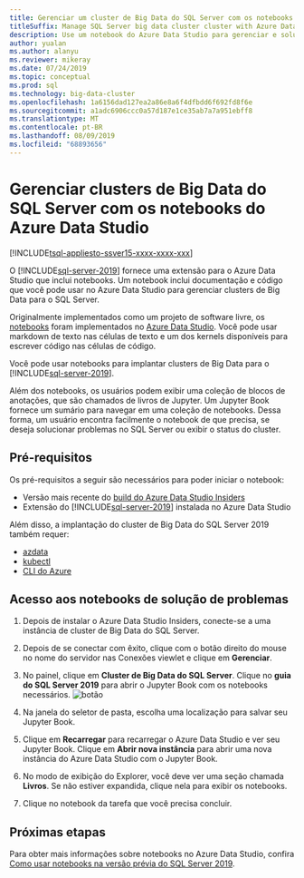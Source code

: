 ```yaml
---
title: Gerenciar um cluster de Big Data do SQL Server com os notebooks do Azure Data Studio
titleSuffix: Manage SQL Server big data cluster cluster with Azure Data Studio notebooks
description: Use um notebook do Azure Data Studio para gerenciar e solucionar problemas de um cluster de Big Data.
author: yualan
ms.author: alanyu
ms.reviewer: mikeray
ms.date: 07/24/2019
ms.topic: conceptual
ms.prod: sql
ms.technology: big-data-cluster
ms.openlocfilehash: 1a6156dad127ea2a86e8a6f4dfbdd6f692fd8f6e
ms.sourcegitcommit: a1adc6906ccc0a57d187e1ce35ab7a7a951ebff8
ms.translationtype: MT
ms.contentlocale: pt-BR
ms.lasthandoff: 08/09/2019
ms.locfileid: "68893656"
---
```

# <a name="manage-big-data-clusters-for-sql-server-with-azure-data-studio-notebooks"></a>Gerenciar clusters de Big Data do SQL Server com os notebooks do Azure Data Studio

[!INCLUDE[tsql-appliesto-ssver15-xxxx-xxxx-xxx](../includes/tsql-appliesto-ssver15-xxxx-xxxx-xxx.md)]

O [!INCLUDE[sql-server-2019](../includes/sssqlv15-md.md)] fornece uma extensão para o Azure Data Studio que inclui notebooks. Um notebook inclui documentação e código que você pode usar no Azure Data Studio para gerenciar clusters de Big Data para o SQL Server.

Originalmente implementados como um projeto de software livre, os [notebooks](notebooks-guidance.md) foram implementados no [Azure Data Studio](http://docs.microsoft.com/sql/azure-data-studio/download). Você pode usar markdown de texto nas células de texto e um dos kernels disponíveis para escrever código nas células de código.

Você pode usar notebooks para implantar clusters de Big Data para o [!INCLUDE[sql-server-2019](../includes/sssqlv15-md.md)].

Além dos notebooks, os usuários podem exibir uma coleção de blocos de anotações, que são chamados de livros de Jupyter. Um Jupyter Book fornece um sumário para navegar em uma coleção de notebooks. Dessa forma, um usuário encontra facilmente o notebook de que precisa, se deseja solucionar problemas no SQL Server ou exibir o status do cluster.

## <a name="prerequisites"></a>Pré-requisitos

Os pré-requisitos a seguir são necessários para poder iniciar o notebook:

* Versão mais recente do [build do Azure Data Studio Insiders](https://github.com/microsoft/azuredatastudio#try-out-the-latest-insiders-build-from-master)
* Extensão do [!INCLUDE[sql-server-2019](../includes/sssqlv15-md.md)] instalada no Azure Data Studio

Além disso, a implantação do cluster de Big Data do SQL Server 2019 também requer:

* [azdata](deploy-install-azdata.md)
* [kubectl](https://kubernetes.io/docs/tasks/tools/install-kubectl/#install-kubectl-binary-using-native-package-management)
* [CLI do Azure](/cli/azure/install-azure-cli)

## <a name="accessing-troubleshooting-notebooks"></a>Acesso aos notebooks de solução de problemas

1. Depois de instalar o Azure Data Studio Insiders, conecte-se a uma instância de cluster de Big Data do SQL Server.
2. Depois de se conectar com êxito, clique com o botão direito do mouse no nome do servidor nas Conexões viewlet e clique em **Gerenciar**.
3. No painel, clique em **Cluster de Big Data do SQL Server**. Clique no **guia do SQL Server 2019** para abrir o Jupyter Book com os notebooks necessários.
    ![botão](media/manage-notebooks/jupyter-book-button.png)

1. Na janela do seletor de pasta, escolha uma localização para salvar seu Jupyter Book.
2. Clique em **Recarregar** para recarregar o Azure Data Studio e ver seu Jupyter Book. Clique em **Abrir nova instância** para abrir uma nova instância do Azure Data Studio com o Jupyter Book.
3. No modo de exibição do Explorer, você deve ver uma seção chamada **Livros**. Se não estiver expandida, clique nela para exibir os notebooks.
4. Clique no notebook da tarefa que você precisa concluir.

## <a name="next-steps"></a>Próximas etapas
Para obter mais informações sobre notebooks no Azure Data Studio, confira [Como usar notebooks na versão prévia do SQL Server 2019](notebooks-guidance.md).
